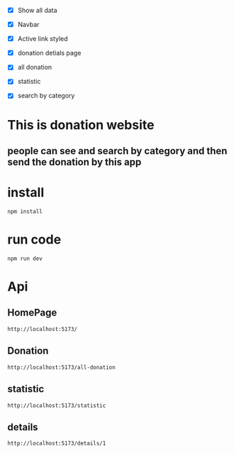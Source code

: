 
- [x] Show all data
- [x] Navbar
- [x] Active link styled
- [x] donation detials page
- [x] all donation
- [x] statistic
- [x] search by category


# This is donation website
## people can see and search by category and then send the donation by this app

# install 
```
npm install 
```
# run code
```
npm run dev
```

# Api 

## HomePage
```
http://localhost:5173/ 
```

## Donation
```
http://localhost:5173/all-donation
```

## statistic
```
http://localhost:5173/statistic
```

## details
```
http://localhost:5173/details/1
```